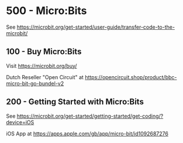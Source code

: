 # 500 - Micro:Bits

See https://microbit.org/get-started/user-guide/transfer-code-to-the-microbit/

## 100 - Buy Micro:Bits

Visit https://microbit.org/buy/

Dutch Reseller "Open Circuit" at https://opencircuit.shop/product/bbc-micro-bit-go-bundel-v2

## 200 - Getting Started with Micro:Bits

See https://microbit.org/get-started/getting-started/get-coding/?device=iOS

iOS App at https://apps.apple.com/gb/app/micro-bit/id1092687276
